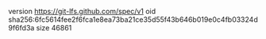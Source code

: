 version https://git-lfs.github.com/spec/v1
oid sha256:6fc5614fee2f6fca1e8ea73ba21ce35d55f43b646b019e0c4fb03324d9f6fd3a
size 46861

